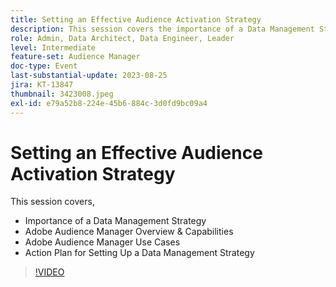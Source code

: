 ```yaml
---
title: Setting an Effective Audience Activation Strategy
description: This session covers the importance of a Data Management Strategy, Adobe Audience Manager Overview & Capabilities, Adobe Audience Manager Use Cases, Action Plan for Setting Up a Data Management Strategy
role: Admin, Data Architect, Data Engineer, Leader
level: Intermediate
feature-set: Audience Manager
doc-type: Event
last-substantial-update: 2023-08-25
jira: KT-13847
thumbnail: 3423008.jpeg
exl-id: e79a52b8-224e-45b6-884c-3d0fd9bc09a4
---
```

# Setting an Effective Audience Activation Strategy

This session covers,

- Importance of a Data Management Strategy
- Adobe Audience Manager Overview & Capabilities
- Adobe Audience Manager Use Cases
- Action Plan for Setting Up a Data Management Strategy

>[!VIDEO](https://video.tv.adobe.com/v/3423008/?learn=on)
